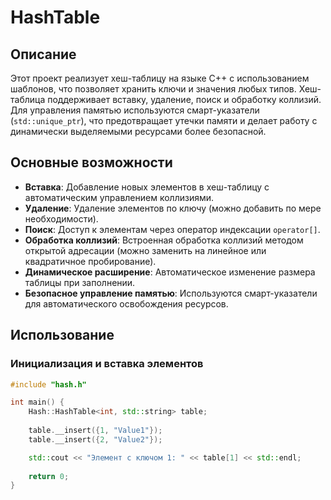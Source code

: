 # HashTable

## Описание

Этот проект реализует хеш-таблицу на языке C++ с использованием шаблонов, что позволяет хранить ключи и значения любых типов. Хеш-таблица поддерживает вставку, удаление, поиск и обработку коллизий. Для управления памятью используются смарт-указатели (`std::unique_ptr`), что предотвращает утечки памяти и делает работу с динамически выделяемыми ресурсами более безопасной.

## Основные возможности

- **Вставка**: Добавление новых элементов в хеш-таблицу с автоматическим управлением коллизиями.
- **Удаление**: Удаление элементов по ключу (можно добавить по мере необходимости).
- **Поиск**: Доступ к элементам через оператор индексации `operator[]`.
- **Обработка коллизий**: Встроенная обработка коллизий методом открытой адресации (можно заменить на линейное или квадратичное пробирование).
- **Динамическое расширение**: Автоматическое изменение размера таблицы при заполнении.
- **Безопасное управление памятью**: Используются смарт-указатели для автоматического освобождения ресурсов.

## Использование

### Инициализация и вставка элементов

```cpp
#include "hash.h"

int main() {
    Hash::HashTable<int, std::string> table;
    
    table.__insert({1, "Value1"});
    table.__insert({2, "Value2"});

    std::cout << "Элемент с ключом 1: " << table[1] << std::endl;
    
    return 0;
}
